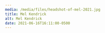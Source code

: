 ```yaml
---
media: /media/files/headshot-of-mel-2021.jpg
title: Mel Kendrick
alt: Mel Kendrick
date: 2021-06-16T16:11:00-0500
---
```

